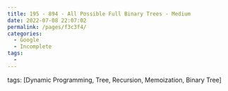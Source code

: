 ```yaml
---
title: 195 - 894 - All Possible Full Binary Trees - Medium
date: 2022-07-08 22:07:02
permalink: /pages/f3c3f4/
categories:
  - Google
  - Incomplete
tags:
  - 
---
```

tags: [Dynamic Programming, Tree, Recursion, Memoization, Binary Tree]
